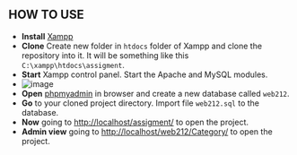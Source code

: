 
## HOW TO USE
* **Install** [Xampp](https://www.apachefriends.org/download.html)
* **Clone** Create new folder in `htdocs` folder of Xampp and clone the repository into it. It will be something like this `C:\xampp\htdocs\assigment`.
* **Start** Xampp control panel. Start the Apache and MySQL modules.
* ![image](https://user-images.githubusercontent.com/47769063/137183880-f6cbc47f-58ac-407a-855a-c44cc2a15063.png)
* **Open** [phpmyadmin](http://localhost/phpmyadmin/server_databases.php) in browser and create a new database called `web212`.
* **Go** to your cloned project directory. Import file `web212.sql` to the database.
* **Now** going to [http://localhost/assigment/](http://localhost/assigment/) to open the project.
* **Admin view** going to [http://localhost/web212/Category/](http://localhost/web212/Category/index) to open the project.
